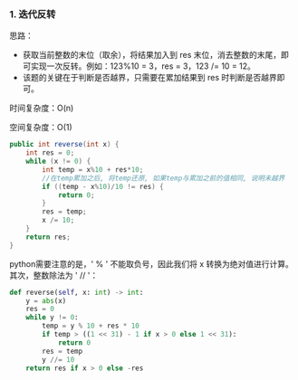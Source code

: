 ### 1. 迭代反转

思路：

* 获取当前整数的末位（取余），将结果加入到 res 末位，消去整数的末尾，即可实现一次反转。例如：123%10 = 3，res = 3，123 /= 10 = 12。
* 该题的关键在于判断是否越界，只需要在累加结果到 res 时判断是否越界即可。

时间复杂度：O(n)

空间复杂度：O(1)

```java
public int reverse(int x) {
    int res = 0;
    while (x != 0) {
        int temp = x%10 + res*10;
        //在temp累加之后, 将temp还原, 如果temp与累加之前的值相同, 说明未越界
        if ((temp - x%10)/10 != res) {
            return 0;
        }
        res = temp;
        x /= 10;
    }
    return res;
}
```

python需要注意的是，' % ' 不能取负号，因此我们将 x 转换为绝对值进行计算。其次，整数除法为  ' // '：

```python
def reverse(self, x: int) -> int:
    y = abs(x)
    res = 0
    while y != 0:
        temp = y % 10 + res * 10
        if temp > ((1 << 31) - 1 if x > 0 else 1 << 31):
            return 0
        res = temp
        y //= 10
    return res if x > 0 else -res
```
